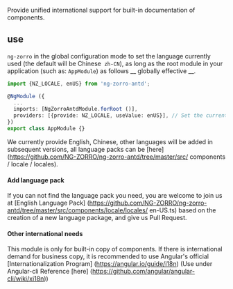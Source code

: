 Provide unified international support for built-in documentation of components.

## use

`ng-zorro` in the global configuration mode to set the language currently used (the default will be Chinese` zh-CN`), as long as the root module in your application (such as: `AppModule`) as follows __ globally effective __.

```typescript
import {NZ_LOCALE, enUS} from 'ng-zorro-antd';

@NgModule ({
  ...
  imports: [NgZorroAntdModule.forRoot ()],
  providers: [{provide: NZ_LOCALE, useValue: enUS}], // Set the current global language package
})
export class AppModule {}
```

We currently provide English, Chinese, other languages ​​will be added in subsequent versions, all language packs can be [here] (https://github.com/NG-ZORRO/ng-zorro-antd/tree/master/src/ components / locale / locales).

#### Add language pack

If you can not find the language pack you need, you are welcome to join us at [English Language Pack] (https://github.com/NG-ZORRO/ng-zorro-antd/tree/master/src/components/locale/locales/ en-US.ts) based on the creation of a new language package, and give us Pull Request.

#### Other international needs

This module is only for built-in copy of components. If there is international demand for business copy, it is recommended to use Angular's official [Internationalization Program] (https://angular.io/guide/i18n) (Use under Angular-cli Reference [here] (https://github.com/angular/angular-cli/wiki/xi18n))


